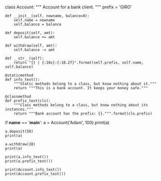 
class Account:
    """
    Account for a bank client.
    """
    prefix = 'GIRO'

    def __init__(self, newname, balance=0):
        self.name = newname
        self.balance = balance

    def deposit(self, amt):
        self.balance += amt

    def withdraw(self, amt):
        self.balance -= amt

    def __str__(self):
        return "{} | {:10s}:{:10.2f}".format(self.prefix, self.name, self.balance)

    @staticmethod
    def info_text():
        """Static methods belong to a class, but know nothing about it."""
        return """This is a bank account. It keeps your money safe."""

    @classmethod
    def prefix_text(cls):
        """Class methods belong to a class, but know nothing about its instances."""
        return """Bank account has the prefix: {}.""".format(cls.prefix)


if __name__ == '__main__':
    a = Account('Adam', 100)
    print(a)
    
    a.deposit(50)
    print(a)

    a.withdraw(10)
    print(a)

    print(a.info_text())
    print(a.prefix_text())

    print(Account.info_text())
    print(Account.prefix_text())
